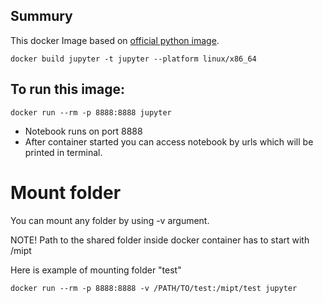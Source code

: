 ## Summury 
This docker Image based on <a href="https://hub.docker.com/_/python">official python image</a>.
```
docker build jupyter -t jupyter --platform linux/x86_64 
```

## To run this image:
```
docker run --rm -p 8888:8888 jupyter
```

* Notebook runs on port 8888
* After container started you can access notebook by urls which will be printed in terminal.

# Mount folder

You can mount any folder by using -v argument. 

NOTE! 
Path to the shared folder inside docker container has to start with /mipt

Here is example of mounting folder "test"
```
docker run --rm -p 8888:8888 -v /PATH/TO/test:/mipt/test jupyter
```
